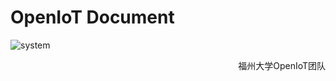 # OpenIoT Document



![system](https://p.ipic.vip/xdywj2.png)




<p align="right">福州大学OpenIoT团队</p>